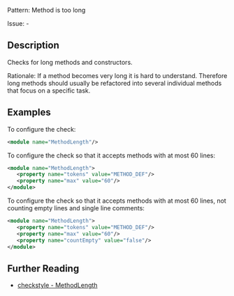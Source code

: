 Pattern: Method is too long

Issue: -

## Description

Checks for long methods and constructors. 

Rationale: If a method becomes very long it is hard to understand. Therefore long methods should usually be refactored into several individual methods that focus on a specific task. 

## Examples

To configure the check: 


```xml
<module name="MethodLength"/>
```
        

To configure the check so that it accepts methods with at most 60 lines: 


```xml
<module name="MethodLength">
   <property name="tokens" value="METHOD_DEF"/>
   <property name="max" value="60"/>
</module>
```
        

To configure the check so that it accepts methods with at most 60 lines, not counting empty lines and single line comments: 


```xml
<module name="MethodLength">
   <property name="tokens" value="METHOD_DEF"/>
   <property name="max" value="60"/>
   <property name="countEmpty" value="false"/>
</module>
```

## Further Reading

* [checkstyle - MethodLength](https://checkstyle.sourceforge.io/checks/sizes/methodlength.html#MethodLength)
